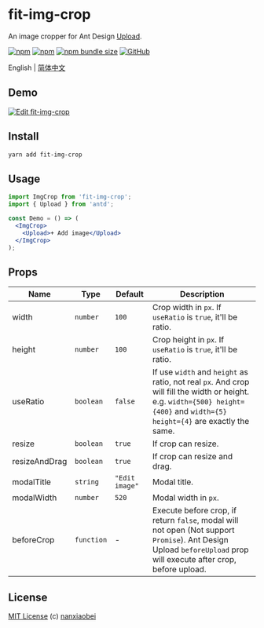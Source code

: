 # fit-img-crop

An image cropper for Ant Design [Upload](https://ant.design/components/upload/).

[![npm](https://img.shields.io/npm/v/antd-img-crop.svg?style=flat-square)](https://www.npmjs.com/package/antd-img-crop)
[![npm](https://img.shields.io/npm/dt/antd-img-crop?style=flat-square)](https://www.npmtrends.com/antd-img-crop)
[![npm bundle size](https://img.shields.io/bundlephobia/minzip/antd-img-crop?style=flat-square)](https://bundlephobia.com/result?p=antd-img-crop)
[![GitHub](https://img.shields.io/github/license/nanxiaobei/antd-img-crop?style=flat-square)](https://github.com/nanxiaobei/antd-img-crop/blob/master/LICENSE)

English | [简体中文](./README.zh-CN.md)

## Demo

[![Edit fit-img-crop](https://codesandbox.io/static/img/play-codesandbox.svg)](https://codesandbox.io/s/antd-img-crop-4qoom5p9x4?fontsize=14)

## Install

```sh
yarn add fit-img-crop
```

## Usage

```jsx harmony
import ImgCrop from 'fit-img-crop';
import { Upload } from 'antd';

const Demo = () => (
  <ImgCrop>
    <Upload>+ Add image</Upload>
  </ImgCrop>
);
```

## Props

| Name          | Type       | Default        | Description                                                                                                                                                                   |
| ------------- | ---------- | -------------- | ----------------------------------------------------------------------------------------------------------------------------------------------------------------------------- |
| width         | `number`   | `100`          | Crop width in `px`. If `useRatio` is `true`, it'll be ratio.                                                                                                                  |
| height        | `number`   | `100`          | Crop height in `px`. If `useRatio` is `true`, it'll be ratio.                                                                                                                 |
| useRatio      | `boolean`  | `false`        | If use `width` and `height` as ratio, not real `px`. And crop will fill the width or height. e.g. `width={500} height={400}` and `width={5} height={4}` are exactly the same. |
| resize        | `boolean`  | `true`         | If crop can resize.                                                                                                                                                           |
| resizeAndDrag | `boolean`  | `true`         | If crop can resize and drag.                                                                                                                                                  |
| modalTitle    | `string`   | `"Edit image"` | Modal title.                                                                                                                                                                  |
| modalWidth    | `number`   | `520`          | Modal width in `px`.                                                                                                                                                          |
| beforeCrop    | `function` | -              | Execute before crop, if return `false`, modal will not open (Not support `Promise`). Ant Design Upload `beforeUpload` prop will execute after crop, before upload.            |

## License

[MIT License](https://github.com/nanxiaobei/antd-img-crop/blob/master/LICENSE) (c) [nanxiaobei](https://mrlee.me/)
